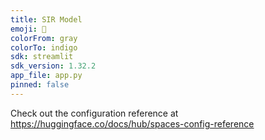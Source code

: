 ```yaml
---
title: SIR Model
emoji: 🐢
colorFrom: gray
colorTo: indigo
sdk: streamlit
sdk_version: 1.32.2
app_file: app.py
pinned: false
---
```


Check out the configuration reference at https://huggingface.co/docs/hub/spaces-config-reference
